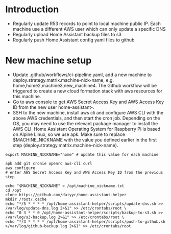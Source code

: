 # Introduction
- Regularly update R53 records to point to local machine public IP. Each machine use a different AWS user which can only update a specific DNS
- Regularly upload Home Assistant backup files to s3
- Regularly push Home Assistant config yaml files to github

# New machine setup
- Update .github/workflows/ci-pipeline.yaml, add a new machine to deploy.strategy.matrix.machine-nick-name, e.g. home,home2,machine3,new_machine4. The Github workflow will be triggered to create a new cloud formation stack with aws resources for this machine.
- Go to aws console to get AWS Secret Access Key and AWS Access Key ID from the new user home-assistant-<machine-nick-name>.
- SSH to the new machine, install aws cli and configure AWS CLI with the above AWS credentials, and then start the cron job. Depending on the OS, you may need to use the relevant package manager to install the AWS CLI. Home Assistant Operating System for Raspberry Pi is based on Alpine Linux, so we use apk. Make sure to replace $MACHINE_NICKNAME with the value you defined earlier in the first step (deploy.strategy.matrix.machine-nick-name).

```
export MACHINE_NICKNAME="home" # update this value for each machine

apk add git cronie openrc aws-cli curl
aws configure
# enter AWS Secret Access Key and AWS Access Key ID from the previous step

echo "$MACHINE_NICKNAME" > /opt/machine_nickname.txt
cd /opt
clone https://github.com/daiyyr/home-assistant-helper
mkdir /root/.cache
echo "*/5 * * * * /opt/home-assistant-helper/scripts/update-dns.sh >> /var/log/update-dns.log 2>&1" >> /etc/crontabs/root \
echo "0 3 * * 0 /opt/home-assistant-helper/scripts/backup-to-s3.sh >> /var/log/s3-backup.log 2>&1" >> /etc/crontabs/root \
echo "*/3 * * * * /opt/home-assistant-helper/scripts/push-to-github.sh >/var/log/github-backup.log 2>&1" >> /etc/crontabs/root
```
